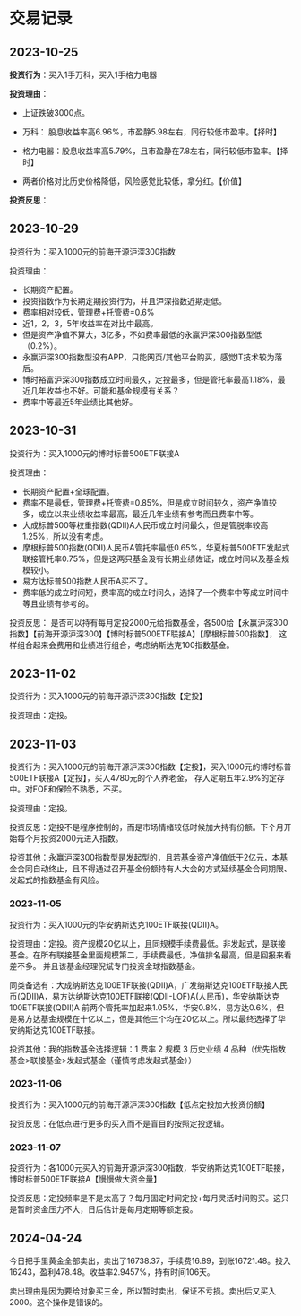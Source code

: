 # 交易记录

## 2023-10-25

**投资行为**：买入1手万科，买入1手格力电器

**投资理由**：

- 上证跌破3000点。

- 万科： 股息收益率高6.96%，市盈静5.98左右，同行较低市盈率。【择时】

- 格力电器：股息收益率高5.79%，且市盈静在7.8左右，同行较低市盈率。【择时】

- 两者价格对比历史价格降低，风险感觉比较低，拿分红。【价值】

**投资反思**：


## 2023-10-29

投资行为：买入1000元的前海开源沪深300指数

投资理由：

- 长期资产配置。
- 投资指数作为长期定期投资行为，并且沪深指数近期走低。
- 费率相对较低，管理费+托管费=0.6%
- 近1，2，3，5年收益率在对比中最高。
- 但是资产净值不算大，3亿多，不如费率最低的永赢沪深300指数型低（0.2%）。
- 永赢沪深300指数型没有APP，只能网页/其他平台购买，感觉IT技术较为落后。
- 博时裕富沪深300指数成立时间最久，定投最多，但是管托率最高1.18%，最近几年收益也不好。可能和基金规模有关系？
- 费率中等最近5年业绩比其他好。

## 2023-10-31

投资行为：买入1000元的博时标普500ETF联接A

投资理由：

- 长期资产配置+全球配置。
- 费率不是最低，管理费+托管费=0.85%，但是成立时间较久，资产净值较多，成立以来业绩收益率最高，最近几年业绩有参考而且费率中等。
- 大成标普500等权重指数(QDII)A人民币成立时间最久，但是管脱率较高1.25%，所以没有考虑。
- 摩根标普500指数(QDII)人民币A管托率最低0.65%，华夏标普500ETF发起式联接管托率0.75%，但是这两只基金没有长期业绩佐证，成立时间以及基金规模较小。
- 易方达标普500指数人民币A买不了。
- 费率低的成立时间短，费率高的成立时间久，选择了一个费率中等成立时间中等且业绩有参考的。

投资反思： 是否可以持有每月定投2000元给指数基金，各500给【永赢沪深300指数】【前海开源沪深300】【博时标普500ETF联接A】【摩根标普500指数】，
这样组合起来会费用和业绩进行组合，考虑纳斯达克100指数基金。


## 2023-11-02

投资行为：买入1000元的前海开源沪深300指数【定投】

投资理由：定投。

## 2023-11-03

投资行为：买入1000元的前海开源沪深300指数【定投】，买入1000元的博时标普500ETF联接A【定投】，买入4780元的个人养老金，
存入定期五年2.9%的定存中。对FOF和保险不熟悉，不买。

投资理由：定投。

投资反思：定投不是程序控制的，而是市场情绪较低时候加大持有份额。下个月开始每个月投资2000元进入指数。

投资其他：永赢沪深300指数型是发起型的，且若基金资产净值低于2亿元，本基金合同自动终止，且不得通过召开基金份额持有人大会的方式延续基金合同期限、发起式的指数基金有风险。

### 2023-11-05

投资行为：买入1000元的华安纳斯达克100ETF联接(QDII)A。

投资理由：定投。资产规模20亿以上，且同规模手续费最低。非发起式，是联接基金。在所有联接基金里面规模第二，手续费最低，净值排名最高，但是回报来看差不多。
并且该基金经理倪斌专门投资全球指数基金。

同类备选有：大成纳斯达克100ETF联接(QDII)A，广发纳斯达克100ETF联接人民币(QDII)A，易方达纳斯达克100ETF联接(QDII-LOF)A(人民币)，华安纳斯达克100ETF联接(QDII)A
前两个管托率加起来1.05%，华安0.8%，易方达0.6%，但是易方达基金规模在十亿以上，但是其他三个均在20亿以上。所以最终选择了华安纳斯达克100ETF联接。

投资其他：我的指数基金选择逻辑：1 费率 2 规模 3 历史业绩 4 品种（优先指数基金>联接基金>发起式基金（谨慎考虑发起式基金））

### 2023-11-06

投资行为：买入1000元的前海开源沪深300指数【低点定投加大投资份额】

投资反思：在低点进行更多的买入而不是盲目的按照定投逻辑。

### 2023-11-07

投资行为：各1000元买入的前海开源沪深300指数，华安纳斯达克100ETF联接，博时标普500ETF联接A【慢慢做大资金量】

投资反思：定投频率是不是太高了？每月固定时间定投+每月灵活时间购买。这只是暂时资金压力不大，日后估计是每月定期等额定投。


## 2024-04-24

今日把手里黄金全部卖出，卖出了16738.37，手续费16.89，到账16721.48。投入16243，盈利478.48。收益率2.9457%，持有时间106天。

卖出理由是因为要给对象买三金，所以暂时卖出，保证不亏损。卖出后又买入2000。这个操作是错误的。


